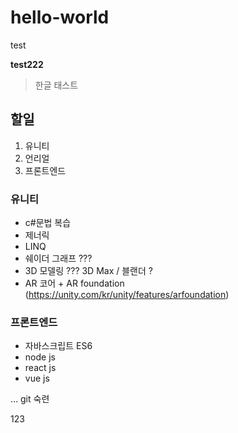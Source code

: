# hello-world
test

**test222**

>한글 태스트

## 할일 
1. 유니티
2. 언리얼
3. 프론트엔드

### 유니티
- c#문법 복습
- 제너릭 
- LINQ 
- 쉐이더 그래프 ???
- 3D 모델링 ??? 3D Max / 블랜더 ?
- AR 코어 + AR foundation (https://unity.com/kr/unity/features/arfoundation)



###  프론트엔드

- 자바스크립트 ES6
- node js
- react js 
- vue js 

... git 숙련

 
 123
